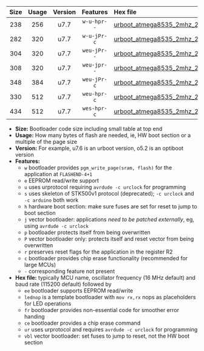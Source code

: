 |Size|Usage|Version|Features|Hex file|
|:-:|:-:|:-:|:-:|:--|
|238|256|u7.7|`w-u-hpr--`|[urboot_atmega8535_2mhz_250000bps_lednop_fr_ur.hex](https://raw.githubusercontent.com/stefanrueger/urboot.hex/main/mcus/atmega8535/fcpu_2mhz/250000_bps/urboot_atmega8535_2mhz_250000bps_lednop_fr_ur.hex)|
|282|320|u7.7|`w-u-jPr-c`|[urboot_atmega8535_2mhz_250000bps_lednop_fr_ce_ur_vbl.hex](https://raw.githubusercontent.com/stefanrueger/urboot.hex/main/mcus/atmega8535/fcpu_2mhz/250000_bps/urboot_atmega8535_2mhz_250000bps_lednop_fr_ce_ur_vbl.hex)|
|304|320|u7.7|`weu-jPr--`|[urboot_atmega8535_2mhz_250000bps_ee_lednop_ur_vbl.hex](https://raw.githubusercontent.com/stefanrueger/urboot.hex/main/mcus/atmega8535/fcpu_2mhz/250000_bps/urboot_atmega8535_2mhz_250000bps_ee_lednop_ur_vbl.hex)|
|308|320|u7.7|`weu-jpr--`|[urboot_atmega8535_2mhz_250000bps_ee_lednop_fr_ur_vbl.hex](https://raw.githubusercontent.com/stefanrueger/urboot.hex/main/mcus/atmega8535/fcpu_2mhz/250000_bps/urboot_atmega8535_2mhz_250000bps_ee_lednop_fr_ur_vbl.hex)|
|348|384|u7.7|`weu-jPr-c`|[urboot_atmega8535_2mhz_250000bps_ee_lednop_fr_ce_ur_vbl.hex](https://raw.githubusercontent.com/stefanrueger/urboot.hex/main/mcus/atmega8535/fcpu_2mhz/250000_bps/urboot_atmega8535_2mhz_250000bps_ee_lednop_fr_ce_ur_vbl.hex)|
|330|512|u7.7|`weu-hpr-c`|[urboot_atmega8535_2mhz_250000bps_ee_lednop_fr_ce_ur.hex](https://raw.githubusercontent.com/stefanrueger/urboot.hex/main/mcus/atmega8535/fcpu_2mhz/250000_bps/urboot_atmega8535_2mhz_250000bps_ee_lednop_fr_ce_ur.hex)|
|434|512|u7.7|`wes-hpr-c`|[urboot_atmega8535_2mhz_250000bps_ee_lednop_fr_ce.hex](https://raw.githubusercontent.com/stefanrueger/urboot.hex/main/mcus/atmega8535/fcpu_2mhz/250000_bps/urboot_atmega8535_2mhz_250000bps_ee_lednop_fr_ce.hex)|

- **Size:** Bootloader code size including small table at top end
- **Usage:** How many bytes of flash are needed, ie, HW boot section or a multiple of the page size
- **Version:** For example, u7.6 is an urboot version, o5.2 is an optiboot version
- **Features:**
  + `w` bootloader provides `pgm_write_page(sram, flash)` for the application at `FLASHEND-4+1`
  + `e` EEPROM read/write support
  + `u` uses urprotocol requiring `avrdude -c urclock` for programming
  + `s` uses skeleton of STK500v1 protocol (deprecated); `-c urclock` and `-c arduino` both work
  + `h` hardware boot section: make sure fuses are set for reset to jump to boot section
  + `j` vector bootloader: applications *need to be patched externally*, eg, using `avrdude -c urclock`
  + `p` bootloader protects itself from being overwritten
  + `P` vector bootloader only: protects itself and reset vector from being overwritten
  + `r` preserves reset flags for the application in the register R2
  + `c` bootloader provides chip erase functionality (recommended for large MCUs)
  + `-` corresponding feature not present
- **Hex file:** typically MCU name, oscillator frequency (16 MHz default) and baud rate (115200 default) followed by
  + `ee` bootloader supports EEPROM read/write
  + `lednop` is a template bootloader with `mov rx,rx` nops as placeholders for LED operations
  + `fr` bootloader provides non-essential code for smoother error handing
  + `ce` bootloader provides a chip erase command
  + `ur` uses urprotocol and requires `avrdude -c urclock` for programming
  + `vbl` vector bootloader: set fuses to jump to reset, not the HW boot section
